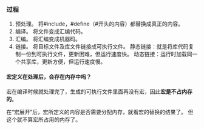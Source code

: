### 过程

1. 预处理。
   将#include，#define（#开头的内容）都替换成真正的内容。
2. 编译。
   将文件变成汇编代码。
3. 汇编。
   将汇编变成机器码。
4. 链接。
   将目标文件及库文件链接成可执行文件。
   静态链接：就是将库代码复制一份到可执行文件，更新困难，但运行速度快。
   动态链接：运行时加载同一个共享库，更新方便，但运行速度慢。

#### 宏定义在处理后，会存在内存中吗？

宏在编译时候就处理完了，生成的可执行文件里面再没有宏，因此**宏是不占内存的**。



在“宏展开”后，宏所定义的内容是否需要分配内存，就看宏的替换的结果了。
但这个就不算宏所占用的内存了。